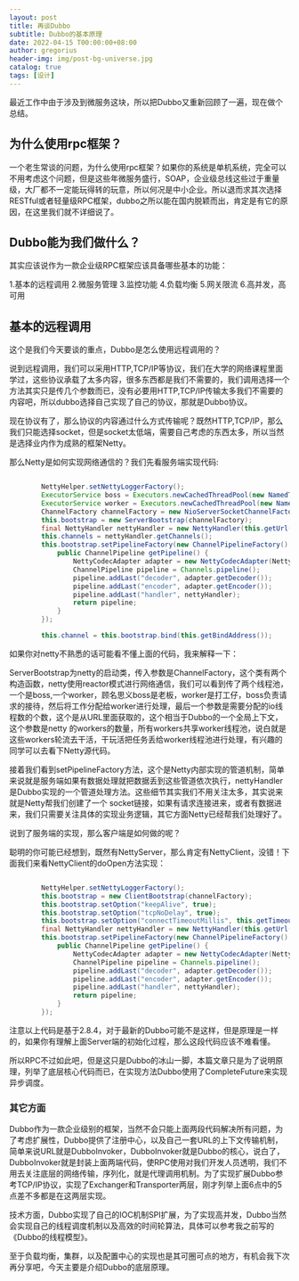 ```yaml
---
layout: post
title: 再谈Dubbo
subtitle: Dubbo的基本原理
date: 2022-04-15 T00:00:00+08:00
author: gregorius
header-img: img/post-bg-universe.jpg
catalog: true
tags: [设计]
---
```


最近工作中由于涉及到微服务这块，所以把Dubbo又重新回顾了一遍，现在做个总结。

## 为什么使用rpc框架？
一个老生常谈的问题，为什么使用rpc框架？如果你的系统是单机系统，完全可以不用考虑这个问题，但是这些年微服务盛行，SOAP，企业级总线这些过于重量级，大厂都不一定能玩得转的玩意，所以何况是中小企业。所以退而求其次选择RESTful或者轻量级RPC框架，dubbo之所以能在国内脱颖而出，肯定是有它的原因，在这里我们就不详细说了。

## Dubbo能为我们做什么？

其实应该说作为一款企业级RPC框架应该具备哪些基本的功能：

1.基本的远程调用
2.微服务管理
3.监控功能
4.负载均衡
5.网关限流
6.高并发，高可用

## 基本的远程调用

这个是我们今天要谈的重点，Dubbo是怎么使用远程调用的？

说到远程调用，我们可以采用HTTP,TCP/IP等协议，我们在大学的网络课程里面学过，这些协议承载了太多内容，很多东西都是我们不需要的，我们调用选择一个方法其实只是传几个参数而已，没有必要用HTTP,TCP/IP传输太多我们不需要的内容吧，所以dubbo选择自己实现了自己的协议，那就是Dubbo协议。

现在协议有了，那么协议的内容通过什么方式传输呢？既然HTTP,TCP/IP，那么我们只能选择socket，但是socket太低端，需要自己考虑的东西太多，所以当然是选择业内作为成熟的框架Netty。

那么Netty是如何实现网络通信的？我们先看服务端实现代码:

```java

        NettyHelper.setNettyLoggerFactory();
        ExecutorService boss = Executors.newCachedThreadPool(new NamedThreadFactory("NettyServerBoss", true));
        ExecutorService worker = Executors.newCachedThreadPool(new NamedThreadFactory("NettyServerWorker", true));
        ChannelFactory channelFactory = new NioServerSocketChannelFactory(boss, worker, this.getUrl().getPositiveParameter("iothreads", Constants.DEFAULT_IO_THREADS));
        this.bootstrap = new ServerBootstrap(channelFactory);
        final NettyHandler nettyHandler = new NettyHandler(this.getUrl(), this);
        this.channels = nettyHandler.getChannels();
        this.bootstrap.setPipelineFactory(new ChannelPipelineFactory() {
            public ChannelPipeline getPipeline() {
                NettyCodecAdapter adapter = new NettyCodecAdapter(NettyServer.this.getCodec(), NettyServer.this.getUrl(), NettyServer.this);
                ChannelPipeline pipeline = Channels.pipeline();
                pipeline.addLast("decoder", adapter.getDecoder());
                pipeline.addLast("encoder", adapter.getEncoder());
                pipeline.addLast("handler", nettyHandler);
                return pipeline;
            }
        });

        this.channel = this.bootstrap.bind(this.getBindAddress());
```

如果你对netty不熟悉的话可能看不懂上面的代码，我来解释一下：

ServerBootstrap为netty的启动类，传入参数是ChannelFactory，这个类有两个构造函数，netty使用reactor模式进行网络通信，我们可以看到传了两个线程池，一个是boss,一个worker，顾名思义boss是老板，worker是打工仔，boss负责请求的接待，然后将工作分配给worker进行处理，最后一个参数是需要分配的io线程数的个数，这个是从URL里面获取的，这个相当于Dubbo的一个全局上下文，这个参数是netty 的workers的数量，所有workers共享worker线程池，说白就是这些workers轮流去干活，干玩活把任务丢给worker线程池进行处理，有兴趣的同学可以去看下Netty源代码。

接着我们看到setPipelineFactory方法，这个是Netty内部实现的管道机制，简单来说就是服务端如果有数据处理就把数据丢到这些管道依次执行，nettyHandler是Dubbo实现的一个管道处理方法。这些细节其实我们不用关注太多，其实说来就是Netty帮我们创建了一个 socket链接，如果有请求连接进来，或者有数据进来，我们只需要关注具体的实现业务逻辑，其它方面Netty已经帮我们处理好了。

说到了服务端的实现，那么客户端是如何做的呢？

聪明的你可能已经想到，既然有NettyServer，那么肯定有NettyClient，没错！下面我们来看NettyClient的doOpen方法实现：

``` java

        NettyHelper.setNettyLoggerFactory();
        this.bootstrap = new ClientBootstrap(channelFactory);
        this.bootstrap.setOption("keepAlive", true);
        this.bootstrap.setOption("tcpNoDelay", true);
        this.bootstrap.setOption("connectTimeoutMillis", this.getTimeout());
        final NettyHandler nettyHandler = new NettyHandler(this.getUrl(), this);
        this.bootstrap.setPipelineFactory(new ChannelPipelineFactory() {
            public ChannelPipeline getPipeline() {
                NettyCodecAdapter adapter = new NettyCodecAdapter(NettyClient.this.getCodec(), NettyClient.this.getUrl(), NettyClient.this);
                ChannelPipeline pipeline = Channels.pipeline();
                pipeline.addLast("decoder", adapter.getDecoder());
                pipeline.addLast("encoder", adapter.getEncoder());
                pipeline.addLast("handler", nettyHandler);
                return pipeline;
            }
        });
```

注意以上代码是基于2.8.4，对于最新的Dubbo可能不是这样，但是原理是一样的，如果你有理解上面Server端的初始化过程，那么这段代码应该不难看懂。

所以RPC不过如此吧，但是这只是Dubbo的冰山一脚，本篇文章只是为了说明原理，列举了底层核心代码而已，在实现方法Dubbo使用了CompleteFuture来实现异步调度。

### 其它方面

Dubbo作为一款企业级别的框架，当然不会只能上面两段代码解决所有问题，为了考虑扩展性，Dubbo提供了注册中心，以及自己一套URL的上下文传输机制，简单来说URL就是DubboInvoker，DubboInvoker就是Dubbo的核心，说白了，DubboInvoker就是封装上面两端代码，使RPC使用对我们开发人员透明，我们不用去关注底层的网络传输，序列化，就是代理调用机制。为了实现扩展Dubbo参考TCP/IP协议，实现了Exchanger和Transporter两层，刚才列举上面6点中的5点差不多都是在这两层实现。

技术方面，Dubbo实现了自己的IOC机制SPI扩展，为了实现高并发，Dubbo当然会实现自己的线程调度机制以及高效的时间轮算法，具体可以参考我之前写的《Dubbo的线程模型》。

至于负载均衡，集群，以及配置中心的实现也是其可圈可点的地方，有机会我下次再分享吧，今天主要是介绍Dubbo的底层原理。